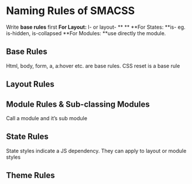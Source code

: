 # Naming Rules of SMACSS

Write **base rules** first
**For Layout:** l- or layout- **
**
**For States: **is- eg. is-hidden, is-collapsed
**For Modules: **use directly the module.

## Base Rules

Html, body, form, a, a:hover etc. are base rules.
CSS reset is a base rule

## Layout Rules

## Module Rules & Sub-classing Modules 

Call a module and it’s sub module 

## State Rules

State styles indicate a JS dependency.
They can apply to layout or module styles

## Theme Rules


